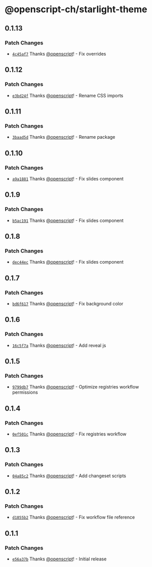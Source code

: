 # @openscript-ch/starlight-theme

## 0.1.13

### Patch Changes

- [`4c45af7`](https://github.com/openscript-ch/starlight-theme/commit/4c45af716497551e18d142679b4d8f45d8419802) Thanks [@openscript](https://github.com/openscript)! - Fix overrides

## 0.1.12

### Patch Changes

- [`e3bd24f`](https://github.com/openscript-ch/starlight-theme/commit/e3bd24faf369c492474ac597ee845ae791b0358d) Thanks [@openscript](https://github.com/openscript)! - Rename CSS imports

## 0.1.11

### Patch Changes

- [`3baad5d`](https://github.com/openscript-ch/starlight-theme/commit/3baad5d6ab86afe16eeae2d5cc8dd5e2500f9e54) Thanks [@openscript](https://github.com/openscript)! - Rename package

## 0.1.10

### Patch Changes

- [`a9a1881`](https://github.com/openscript-ch/starlight-theme/commit/a9a18812169c50d32529cda7c0b98189d23b2375) Thanks [@openscript](https://github.com/openscript)! - Fix slides component

## 0.1.9

### Patch Changes

- [`b5ac191`](https://github.com/openscript-ch/starlight-theme/commit/b5ac191f53209335b2767f6599a0d2b9ec8cdb2d) Thanks [@openscript](https://github.com/openscript)! - Fix slides component

## 0.1.8

### Patch Changes

- [`dec44ec`](https://github.com/openscript-ch/starlight-theme/commit/dec44ecf338b841cd4df6b51a17de530a1e884eb) Thanks [@openscript](https://github.com/openscript)! - Fix slides component

## 0.1.7

### Patch Changes

- [`bd6f617`](https://github.com/openscript-ch/starlight-theme/commit/bd6f6176b4753b4d84669989d73c8d4f16a74077) Thanks [@openscript](https://github.com/openscript)! - Fix background color

## 0.1.6

### Patch Changes

- [`16c5f7a`](https://github.com/openscript-ch/starlight-theme/commit/16c5f7a7ec3ef14b39fb8c02b1d7daea39f1df39) Thanks [@openscript](https://github.com/openscript)! - Add reveal js

## 0.1.5

### Patch Changes

- [`9799db7`](https://github.com/openscript-ch/starlight-theme/commit/9799db70feca947ccf949e819e003dc4c43268b5) Thanks [@openscript](https://github.com/openscript)! - Optimize registries workflow permissions

## 0.1.4

### Patch Changes

- [`0ef501c`](https://github.com/openscript-ch/starlight-theme/commit/0ef501c3267bcab5dbf55efbe6ad0ae89878db67) Thanks [@openscript](https://github.com/openscript)! - Fix registries workflow

## 0.1.3

### Patch Changes

- [`04a85c2`](https://github.com/openscript-ch/starlight-theme/commit/04a85c23e7a4e242460360d85837ddbe6f85eb7e) Thanks [@openscript](https://github.com/openscript)! - Add changeset scripts

## 0.1.2

### Patch Changes

- [`d1855b2`](https://github.com/openscript-ch/starlight-theme/commit/d1855b22400c596ac2bfaa66a27c2943718c2562) Thanks [@openscript](https://github.com/openscript)! - Fix workflow file reference

## 0.1.1

### Patch Changes

- [`e56a37b`](https://github.com/openscript-ch/starlight-theme/commit/e56a37b769d7b47d108eaae568e34c215f46213d) Thanks [@openscript](https://github.com/openscript)! - Initial release
